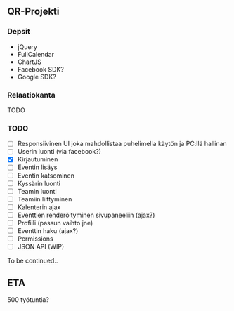 ## QR-Projekti

### Depsit
* jQuery 
* FullCalendar
* ChartJS
* Facebook SDK?
* Google SDK?

### Relaatiokanta
TODO

### TODO
* [ ] Responsiivinen UI joka mahdollistaa puhelimella käytön ja PC:llä hallinan
* [ ] Userin luonti (via facebook?)
* [x] Kirjautuminen
* [ ] Eventin lisäys
* [ ] Eventin katsominen
* [ ] Kyssärin luonti
* [ ] Teamin luonti
* [ ] Teamiin liittyminen
* [ ] Kalenterin ajax 
* [ ] Eventtien renderöityminen sivupaneeliin (ajax?)
* [ ] Profiili (passun vaihto jne)
* [ ] Eventtin haku (ajax?)
* [ ] Permissions
* [ ] JSON API (WIP)

To be continued..

## ETA
500 työtuntia? 

